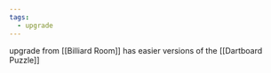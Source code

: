 ```yaml
---
tags:
  - upgrade
---
```

upgrade from [[Billiard Room]]
has easier versions of the [[Dartboard Puzzle]]
